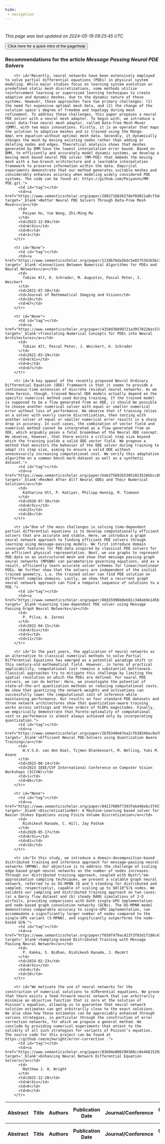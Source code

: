 ```yaml
---
hide:
 - navigation
---
```

<!DOCTYPE html>
#
<html lang="en">
<head>
  <meta charset="utf-8">
</head>

<body>
  <p>
  <i class="footer">This page was last updated on 2024-05-19 09:25:45 UTC</i>
  </p>
  
  <div class="note info" onclick="startIntro()">
    <p>
      <button type="button" class="buttons">
        <div style="display: flex; align-items: center;">
        Click here for a quick intro of the page! <i class="material-icons">help</i>
        </div>
      </button>
    </p>
  </div>

  <p>
  <h3 data-intro='Recommendations for the article'>
    Recommendations for the article <i>Message Passing Neural PDE Solvers</i>
  </h3>
  <table id="table1" class="display wrap" style="width:100%">
  <thead>
    <tr>
        <th data-intro='Click to view the abstract (if available)'>Abstract</th>
        <th>Title</th>
        <th>Authors</th>
        <th>Publication Date</th>
        <th>Journal/Conference</th>
        <th>Citation count</th>
        <th data-intro='Highest h-index among the authors'>Highest h-index</th>
    </tr>
  </thead>
  <tbody>
    
        <tr id="Recently, neural networks have been extensively employed to solve partial differential equations (PDEs) in physical system modeling. While major studies focus on learning system evolution on predefined static mesh discretizations, some methods utilize reinforcement learning or supervised learning techniques to create adaptive and dynamic meshes, due to the dynamic nature of these systems. However, these approaches face two primary challenges: (1) the need for expensive optimal mesh data, and (2) the change of the solution space's degree of freedom and topology during mesh refinement. To address these challenges, this paper proposes a neural PDE solver with a neural mesh adapter. To begin with, we introduce a novel data-free neural mesh adaptor, called Data-free Mesh Mover (DMM), with two main innovations. Firstly, it is an operator that maps the solution to adaptive meshes and is trained using the Monge-Amp\`ere equation without optimal mesh data. Secondly, it dynamically changes the mesh by moving existing nodes rather than adding or deleting nodes and edges. Theoretical analysis shows that meshes generated by DMM have the lowest interpolation error bound. Based on DMM, to efficiently and accurately model dynamic systems, we develop a moving mesh based neural PDE solver (MM-PDE) that embeds the moving mesh with a two-branch architecture and a learnable interpolation framework to preserve information within the data. Empirical experiments demonstrate that our method generates suitable meshes and considerably enhances accuracy when modeling widely considered PDE systems. The code can be found at: https://github.com/Peiyannn/MM-PDE.git.">
          <td id="tag"></td>
          <td><a href="https://www.semanticscholar.org/paper/280271683627def8d021a0cf3d47dd97d30776ef" target='_blank'>Better Neural PDE Solvers Through Data-Free Mesh Movers</a></td>
          <td>
            Peiyan Hu, Yue Wang, Zhi-Ming Ma
          </td>
          <td>2023-12-09</td>
          <td>ArXiv</td>
          <td>0</td>
          <td>3</td>
        </tr>
    
        <tr id="None">
          <td id="tag"></td>
          <td><a href="https://www.semanticscholar.org/paper/1128b76da2bdc5e0275361b5bc3d4d8c38fe9038" target='_blank'>Connections Between Numerical Algorithms for PDEs and Neural Networks</a></td>
          <td>
            Tobias Alt, K. Schrader, M. Augustin, Pascal Peter, J. Weickert
          </td>
          <td>2021-07-30</td>
          <td>Journal of Mathematical Imaging and Vision</td>
          <td>10</td>
          <td>67</td>
        </tr>
    
        <tr id="None">
          <td id="tag"></td>
          <td><a href="https://www.semanticscholar.org/paper/4350d3b899721a39570228ac57a1c71dc0db462f" target='_blank'>Translating Numerical Concepts for PDEs into Neural Architectures</a></td>
          <td>
            Tobias Alt, Pascal Peter, J. Weickert, K. Schrader
          </td>
          <td>2021-03-29</td>
          <td>ArXiv</td>
          <td>6</td>
          <td>67</td>
        </tr>
    
        <tr id="A key appeal of the recently proposed Neural Ordinary Differential Equation (ODE) framework is that it seems to provide a continuous-time extension of discrete residual neural networks. As we show herein, though, trained Neural ODE models actually depend on the specific numerical method used during training. If the trained model is supposed to be a flow generated from an ODE, it should be possible to choose another numerical solver with equal or smaller numerical error without loss of performance. We observe that if training relies on a solver with overly coarse discretization, then testing with another solver of equal or smaller numerical error results in a sharp drop in accuracy. In such cases, the combination of vector field and numerical method cannot be interpreted as a flow generated from an ODE, which arguably poses a fatal breakdown of the Neural ODE concept. We observe, however, that there exists a critical step size beyond which the training yields a valid ODE vector field. We propose a method that monitors the behavior of the ODE solver during training to adapt its step size, aiming to ensure a valid ODE without unnecessarily increasing computational cost. We verify this adaptation algorithm on a common bench mark dataset as well as a synthetic dataset.">
          <td id="tag"></td>
          <td><a href="https://www.semanticscholar.org/paper/bde275692b53051823526bbcc8938c2ffc0126a4" target='_blank'>ResNet After All? Neural ODEs and Their Numerical Solution</a></td>
          <td>
            Katharina Ott, P. Katiyar, Philipp Hennig, M. Tiemann
          </td>
          <td>2020-07-30</td>
          <td>ArXiv</td>
          <td>25</td>
          <td>38</td>
        </tr>
    
        <tr id="One of the main challenges in solving time-dependent partial differential equations is to develop computationally efficient solvers that are accurate and stable. Here, we introduce a graph neural network approach to finding efficient PDE solvers through learning using message-passing models. We first introduce domain invariant features for PDE-data inspired by classical PDE solvers for an efficient physical representation. Next, we use graphs to represent PDE-data on an unstructured mesh and show that message passing graph neural networks (MPGNN) can parameterize governing equations, and as a result, efficiently learn accurate solver schemes for linear/nonlinear PDEs. We further show that the solvers are independent of the initial trained geometry, i.e. the trained solver can find PDE solution on different complex domains. Lastly, we show that a recurrent graph neural network approach can find a temporal sequence of solutions to a PDE.">
          <td id="tag"></td>
          <td><a href="https://www.semanticscholar.org/paper/88d15996b0eb81c348ab9e145b14655171d35d67" target='_blank'>Learning time-dependent PDE solver using Message Passing Graph Neural Networks</a></td>
          <td>
            P. Pilva, A. Zareei
          </td>
          <td>2022-04-15</td>
          <td>ArXiv</td>
          <td>5</td>
          <td>11</td>
        </tr>
    
        <tr id="In the past years, the application of neural networks as an alternative to classical numerical methods to solve Partial Differential Equations has emerged as a potential paradigm shift in this century-old mathematical field. However, in terms of practical applicability, computational cost remains a substantial bottleneck. Classical approaches try to mitigate this challenge by limiting the spatial resolution on which the PDEs are defined. For neural PDE solvers, we can do better: Here, we investigate the potential of state-of-the-art quantization methods on reducing computational costs. We show that quantizing the network weights and activations can successfully lower the computational cost of inference while maintaining performance. Our results on four standard PDE datasets and three network architectures show that quantization-aware training works across settings and three orders of FLOPs magnitudes. Finally, we empirically demonstrate that Pareto-optimality of computational cost vs performance is almost always achieved only by incorporating quantization.">
          <td id="tag"></td>
          <td><a href="https://www.semanticscholar.org/paper/2b76349e67ea2cfb38346ac9a70a8ef4a1cda7de" target='_blank'>Efficient Neural PDE-Solvers using Quantization Aware Training</a></td>
          <td>
            W.V.S.O. van den Dool, Tijmen Blankevoort, M. Welling, Yuki M. Asano
          </td>
          <td>2023-08-14</td>
          <td>2023 IEEE/CVF International Conference on Computer Vision Workshops (ICCVW)</td>
          <td>1</td>
          <td>86</td>
        </tr>
    
        <tr id="None">
          <td id="tag"></td>
          <td><a href="https://www.semanticscholar.org/paper/84217089f7393febd46ebc374570a0ff03b676be" target='_blank'>DiscretizationNet: A Machine-Learning based solver for Navier-Stokes Equations using Finite Volume Discretization</a></td>
          <td>
            Rishikesh Ranade, C. Hill, Jay Pathak
          </td>
          <td>2020-05-17</td>
          <td>ArXiv</td>
          <td>81</td>
          <td>10</td>
        </tr>
    
        <tr id="In this study, we introduce a domain-decomposition-based distributed training and inference approach for message-passing neural networks (MPNN). Our objective is to address the challenge of scaling edge-based graph neural networks as the number of nodes increases. Through our distributed training approach, coupled with Nystr\"om-approximation sampling techniques, we present a scalable graph neural network, referred to as DS-MPNN (D and S standing for distributed and sampled, respectively), capable of scaling up to $O(10^5)$ nodes. We validate our sampling and distributed training approach on two cases: (a) a Darcy flow dataset and (b) steady RANS simulations of 2-D airfoils, providing comparisons with both single-GPU implementation and node-based graph convolution networks (GCNs). The DS-MPNN model demonstrates comparable accuracy to single-GPU implementation, can accommodate a significantly larger number of nodes compared to the single-GPU variant (S-MPNN), and significantly outperforms the node-based GCN.">
          <td id="tag"></td>
          <td><a href="https://www.semanticscholar.org/paper/f658f479ac42373f03d1f186c476461f7369ad63" target='_blank'>Sampling-based Distributed Training with Message Passing Neural Network</a></td>
          <td>
            P. Kakka, S. Nidhan, Rishikesh Ranade, J. MacArt
          </td>
          <td>2024-02-23</td>
          <td>ArXiv</td>
          <td>0</td>
          <td>10</td>
        </tr>
    
        <tr id="We motivate the use of neural networks for the construction of numerical solutions to diﬀerential equations. We prove that there exists a feed-forward neural network that can arbitrarily minimise an objective function that is zero at the solution of Poisson’s equation, allowing us to guarantee that neural network solution estimates can get arbitrarily close to the exact solutions. We also show how these estimates can be appreciably enhanced through various strategies, in particular through the construction of error correction networks, for which we propose a general method. We conclude by providing numerical experiments that attest to the validity of all such strategies for variants of Poisson’s equation. The source code for this project can be found at https://github.com/mjhwright/error-correction .">
          <td id="tag"></td>
          <td><a href="https://www.semanticscholar.org/paper/83b04e006290360cc8e466253924fc1aeccee65c" target='_blank'>Enhancing Neural Network Differential Equation Solvers</a></td>
          <td>
            Matthew J. H. Wright
          </td>
          <td>2022-12-28</td>
          <td>ArXiv</td>
          <td>0</td>
          <td>0</td>
        </tr>
    
  </tbody>
  <tfoot>
    <tr>
        <th>Abstract</th>
        <th>Title</th>
        <th>Authors</th>
        <th>Publication Date</th>
        <th>Journal/Conference</th>
        <th>Citation count</th>
        <th>Highest h-index</th>
    </tr>
  </tfoot>
  </table>
  </p>

</body>

<script>
var dataTableOptions = {
        initComplete: function () {
        this.api()
            .columns()
            .every(function () {
                let column = this;
 
                // Create select element
                let select = document.createElement('select');
                select.add(new Option(''));
                column.footer().replaceChildren(select);
 
                // Apply listener for user change in value
                select.addEventListener('change', function () {
                    column
                        .search(select.value, {exact: true})
                        .draw();
                });

                // keep the width of the select element same as the column
                select.style.width = '100%';
 
                // Add list of options
                column
                    .data()
                    .unique()
                    .sort()
                    .each(function (d, j) {
                        select.add(new Option(d));
                    });
            });
    },
    scrollX: false,
    scrollCollapse: true,
    paging: true,
    fixedColumns: true,
    columnDefs: [
        {"className": "dt-center", "targets": "_all"},
        // set width for both columns 0 and 1 as 25%
        { width: '25%', targets: 1 },
        { width: '20%', targets: 2 },
        { width: '10%', targets: 3 },
        { width: '20%', targets: 4 }

      ],
    pageLength: 10,
    layout: {
        topStart: {
            buttons: ['copy', 'csv', 'excel', 'pdf', 'print']
        }
    }
  }
  new DataTable('#table1', dataTableOptions);
  
  var table = $('#table1').DataTable();
  $('#table1 tbody').on('click', 'td:first-child', function () {
    var tr = $(this).closest('tr');
    var row = table.row( tr );

    var rowId = tr.attr('id');
    // alert(rowId);

    if (row.child.isShown()) {
      // This row is already open - close it.
      row.child.hide();
      tr.removeClass('shown');
    } else {
      // Open row.
      // row.child('foo').show();
      var content = '<div class="child-row-content"><strong>Abstract:</strong> ' + rowId + '</div>';
      row.child(content).show();
      tr.addClass('shown');
    }
  });
</script>
</html>